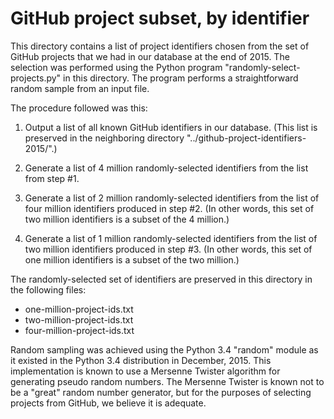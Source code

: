 GitHub project subset, by identifier
====================================

This directory contains a list of project identifiers chosen from the set of GitHub projects that we had in our database at the end of 2015.  The selection was performed using the Python program "randomly-select-projects.py" in this directory.  The program performs a straightforward random sample from an input file.

The procedure followed was this:

1. Output a list of all known GitHub identifiers in our database.   (This list is preserved in the neighboring directory "../github-project-identifiers-2015/".)

2. Generate a list of 4 million randomly-selected identifiers from the list from step #1.

3. Generate a list of 2 million randomly-selected identifiers from the list of four million identifiers produced in step #2.  (In other words, this set of two million identifiers is a subset of the 4 million.)

4. Generate a list of 1 million randomly-selected identifiers from the list of two million identifiers produced in step #3.  (In other words, this set of one million identifiers is a subset of the two million.)

The randomly-selected set of identifiers are preserved in this directory in the following files:

* one-million-project-ids.txt
* two-million-project-ids.txt
* four-million-project-ids.txt

Random sampling was achieved using the Python 3.4 "random" module as it existed in the Python 3.4 distribution in December, 2015.  This implementation is known to use a Mersenne Twister algorithm for generating pseudo random numbers.  The Mersenne Twister is known not to be a "great" random number generator, but for the purposes of selecting projects from GitHub, we believe it is adequate.
